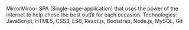 MirrorMiroo- SPA (Single-page-application) that uses the power of the internet to help chose the best outfit for each occasion. 
Technologies: JavaScript, HTML5, CSS3, ES6, React.js, Bootstrap, Node.js, MySQL, Git
